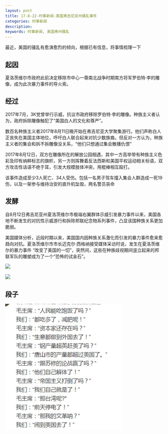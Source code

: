```yaml
---
layout: post
title: 17-8-22-时事新闻-美国弗吉尼亚州骚乱事件
categories: 时事新闻
description: 
keywords: 时事新闻, 美国弗州骚乱
---
```


最近，美国的骚乱有愈演愈烈的倾向，根据已有信息，将事情梳理一下

## 起因

夏洛茨维尔市政府此前决定移除市中心一尊南北战争时期南方将军罗伯特·李的雕像，成为此次暴力事件的导火索。

## 经过

2017年7月，3K党曾举行示威，抗议市政府移除罗伯特·李的雕像。种族主义者认为，政府拆除雕像触犯了“美国白人的文化和尊严”。

数百名种族主义者2017年8月11日晚开始在弗吉尼亚大学聚集游行。他们声称白人正丧失在美国主体地位，呼吁白人联合起来对抗少数族裔。但反对一方认为，种族主义者的集会和拆不拆雕像没关系，“他们只想通过集会散播仇恨”

2017年8月12日，双方在雕像所在的解放公园相遇，其中一方高举带有种族主义色彩及印有纳粹标志的旗帜，另一方则挥舞着反法西斯和美国平权运动相关标语，双方攻击性话语不绝于耳，引发大规模肢体冲突，用棍棒相互殴打。

该事件造成至少3人死亡、34人受伤。包括一名男子驾车撞入集会人群造成一死19伤，以及一架参与维持治安的直升机坠毁，两名警员丧命

## 发酵

自8月12日弗吉尼亚州夏洛茨维尔市极端右翼群体示威引发暴力事件以来，美国各地不断发生的对抗性示威游行和拆除邦联纪念物系列事件，凸显该国种族关系更加脆弱。

美国媒体分析，近段时期以来，美国国内因种族关系激化而引发的暴力事件愈来愈趋向对抗。夏洛茨维尔市市长迈克尔·西格纳接受媒体采访时说，发生在夏洛茨维尔的暴力事件 “改变了美国的一切”，突然间，这些在种族歧视期间竖立起来的邦联军队的雕塑成为了一个“恐怖的试金石”。

![](http://5b0988e595225.cdn.sohucs.com/images/20170814/641dad19322a4541a03e87fcda32430d.jpeg)

![](http://5b0988e595225.cdn.sohucs.com/images/20170814/7fcda7a894f04f6692ad99fb77584ebf.jpeg)

## 段子

![](/images/blog/USA/1.jpg)